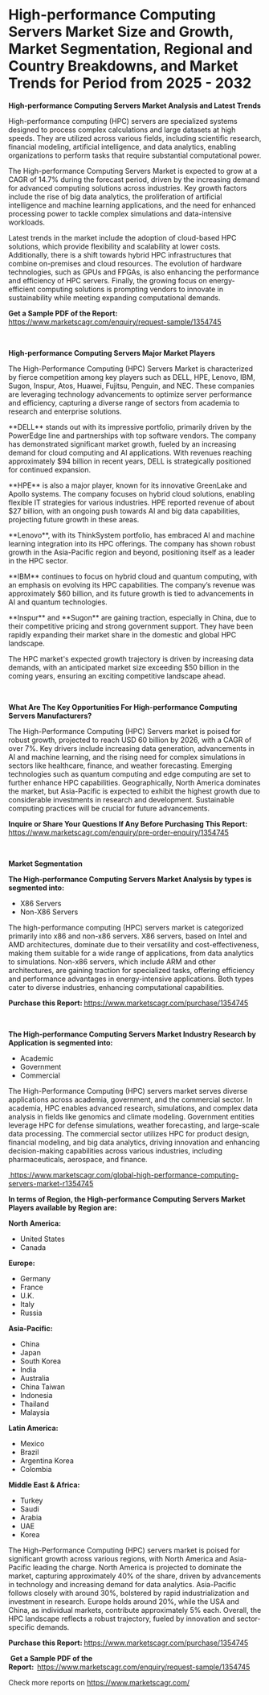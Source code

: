 <p><h1>High-performance Computing Servers Market Size and Growth, Market Segmentation, Regional and Country Breakdowns, and Market Trends for Period from 2025 -  2032</h1></p><p><strong>High-performance Computing Servers Market Analysis and Latest Trends</strong></p>
<p><p>High-performance computing (HPC) servers are specialized systems designed to process complex calculations and large datasets at high speeds. They are utilized across various fields, including scientific research, financial modeling, artificial intelligence, and data analytics, enabling organizations to perform tasks that require substantial computational power.</p><p>The High-performance Computing Servers Market is expected to grow at a CAGR of 14.7% during the forecast period, driven by the increasing demand for advanced computing solutions across industries. Key growth factors include the rise of big data analytics, the proliferation of artificial intelligence and machine learning applications, and the need for enhanced processing power to tackle complex simulations and data-intensive workloads.</p><p>Latest trends in the market include the adoption of cloud-based HPC solutions, which provide flexibility and scalability at lower costs. Additionally, there is a shift towards hybrid HPC infrastructures that combine on-premises and cloud resources. The evolution of hardware technologies, such as GPUs and FPGAs, is also enhancing the performance and efficiency of HPC servers. Finally, the growing focus on energy-efficient computing solutions is prompting vendors to innovate in sustainability while meeting expanding computational demands.</p></p>
<p><strong>Get a Sample PDF of the Report:&nbsp;</strong> <a href="https://www.marketscagr.com/enquiry/request-sample/1354745?utm_campaign=3561&utm_medium=2&utm_source=Github&utm_content=ia&utm_term=08042025&utm_id=high-performance-computing-servers">https://www.marketscagr.com/enquiry/request-sample/1354745</a></p>
<p>&nbsp;</p>
<p><strong>High-performance Computing Servers Major Market Players</strong></p>
<p><p>The High-Performance Computing (HPC) Servers Market is characterized by fierce competition among key players such as DELL, HPE, Lenovo, IBM, Sugon, Inspur, Atos, Huawei, Fujitsu, Penguin, and NEC. These companies are leveraging technology advancements to optimize server performance and efficiency, capturing a diverse range of sectors from academia to research and enterprise solutions.</p><p>**DELL** stands out with its impressive portfolio, primarily driven by the PowerEdge line and partnerships with top software vendors. The company has demonstrated significant market growth, fueled by an increasing demand for cloud computing and AI applications. With revenues reaching approximately $94 billion in recent years, DELL is strategically positioned for continued expansion.</p><p>**HPE** is also a major player, known for its innovative GreenLake and Apollo systems. The company focuses on hybrid cloud solutions, enabling flexible IT strategies for various industries. HPE reported revenue of about $27 billion, with an ongoing push towards AI and big data capabilities, projecting future growth in these areas.</p><p>**Lenovo**, with its ThinkSystem portfolio, has embraced AI and machine learning integration into its HPC offerings. The company has shown robust growth in the Asia-Pacific region and beyond, positioning itself as a leader in the HPC sector.</p><p>**IBM** continues to focus on hybrid cloud and quantum computing, with an emphasis on evolving its HPC capabilities. The company’s revenue was approximately $60 billion, and its future growth is tied to advancements in AI and quantum technologies.</p><p>**Inspur** and **Sugon** are gaining traction, especially in China, due to their competitive pricing and strong government support. They have been rapidly expanding their market share in the domestic and global HPC landscape.</p><p>The HPC market's expected growth trajectory is driven by increasing data demands, with an anticipated market size exceeding $50 billion in the coming years, ensuring an exciting competitive landscape ahead.</p></p>
<p>&nbsp;</p>
<p><strong>What Are The Key Opportunities For High-performance Computing Servers Manufacturers?</strong></p>
<p><p>The High-Performance Computing (HPC) Servers market is poised for robust growth, projected to reach USD 60 billion by 2026, with a CAGR of over 7%. Key drivers include increasing data generation, advancements in AI and machine learning, and the rising need for complex simulations in sectors like healthcare, finance, and weather forecasting. Emerging technologies such as quantum computing and edge computing are set to further enhance HPC capabilities. Geographically, North America dominates the market, but Asia-Pacific is expected to exhibit the highest growth due to considerable investments in research and development. Sustainable computing practices will be crucial for future advancements.</p></p>
<p><strong>Inquire or Share Your Questions If Any Before Purchasing This Report:</strong> <a href="https://www.marketscagr.com/enquiry/pre-order-enquiry/1354745?utm_campaign=3561&utm_medium=2&utm_source=Github&utm_content=ia&utm_term=08042025&utm_id=high-performance-computing-servers">https://www.marketscagr.com/enquiry/pre-order-enquiry/1354745</a></p>
<p>&nbsp;</p>
<p><strong>Market Segmentation</strong></p>
<p><strong>The High-performance Computing Servers Market Analysis by types is segmented into:</strong></p>
<p><ul><li>X86 Servers</li><li>Non-X86 Servers</li></ul></p>
<p><p>The high-performance computing (HPC) servers market is categorized primarily into x86 and non-x86 servers. X86 servers, based on Intel and AMD architectures, dominate due to their versatility and cost-effectiveness, making them suitable for a wide range of applications, from data analytics to simulations. Non-x86 servers, which include ARM and other architectures, are gaining traction for specialized tasks, offering efficiency and performance advantages in energy-intensive applications. Both types cater to diverse industries, enhancing computational capabilities.</p></p>
<p><strong>Purchase this Report:&nbsp;</strong><a href="https://www.marketscagr.com/purchase/1354745?utm_campaign=3561&utm_medium=2&utm_source=Github&utm_content=ia&utm_term=08042025&utm_id=high-performance-computing-servers">https://www.marketscagr.com/purchase/1354745</a></p>
<p>&nbsp;</p>
<p><strong>The High-performance Computing Servers Market Industry Research by Application is segmented into:</strong></p>
<p><ul><li>Academic</li><li>Government</li><li>Commercial</li></ul></p>
<p><p>The High-Performance Computing (HPC) servers market serves diverse applications across academia, government, and the commercial sector. In academia, HPC enables advanced research, simulations, and complex data analysis in fields like genomics and climate modeling. Government entities leverage HPC for defense simulations, weather forecasting, and large-scale data processing. The commercial sector utilizes HPC for product design, financial modeling, and big data analytics, driving innovation and enhancing decision-making capabilities across various industries, including pharmaceuticals, aerospace, and finance.</p></p>
<p><a href="https://www.marketscagr.com/global-high-performance-computing-servers-market-r1354745?utm_campaign=3561&utm_medium=2&utm_source=Github&utm_content=ia&utm_term=08042025&utm_id=high-performance-computing-servers">&nbsp;https://www.marketscagr.com/global-high-performance-computing-servers-market-r1354745</a></p>
<p><strong>In terms of Region, the High-performance Computing Servers Market Players available by Region are:</strong></p>
<p>
    <p> <strong> North America: </strong>
        <ul>
            <li>United States</li>
            <li>Canada</li>
        </ul>
        </p> 
    <p> <strong> Europe: </strong>
        <ul>
            <li>Germany</li>
            <li>France</li>
            <li>U.K.</li>
            <li>Italy</li>
            <li>Russia</li>
        </ul>
        </p> 
    <p> <strong> Asia-Pacific: </strong>
        <ul>
            <li>China</li>
            <li>Japan</li>
            <li>South Korea</li>
            <li>India</li>
            <li>Australia</li>
            <li>China Taiwan</li>
            <li>Indonesia</li>
            <li>Thailand</li>
            <li>Malaysia</li>
        </ul>
        </p> 
    <p> <strong> Latin America: </strong>
        <ul>
            <li>Mexico</li>
            <li>Brazil</li>
            <li>Argentina Korea</li>
            <li>Colombia</li>
        </ul>
        </p> 
    <p> <strong> Middle East & Africa: </strong>
        <ul>
            <li>Turkey</li>
            <li>Saudi</li>
            <li>Arabia</li>
            <li>UAE</li>
            <li>Korea</li>
        </ul>
    </p>
    </p>
<p><p>The High-Performance Computing (HPC) servers market is poised for significant growth across various regions, with North America and Asia-Pacific leading the charge. North America is projected to dominate the market, capturing approximately 40% of the share, driven by advancements in technology and increasing demand for data analytics. Asia-Pacific follows closely with around 30%, bolstered by rapid industrialization and investment in research. Europe holds around 20%, while the USA and China, as individual markets, contribute approximately 5% each. Overall, the HPC landscape reflects a robust trajectory, fueled by innovation and sector-specific demands.</p></p>
<p><strong>Purchase this Report: </strong><a href="https://www.marketscagr.com/purchase/1354745?utm_campaign=3561&utm_medium=2&utm_source=Github&utm_content=ia&utm_term=08042025&utm_id=high-performance-computing-servers">https://www.marketscagr.com/purchase/1354745</a></p>
<p>&nbsp;<strong>Get a Sample PDF of the Report:&nbsp;&nbsp;</strong><a href="https://www.marketscagr.com/enquiry/request-sample/1354745?utm_campaign=3561&utm_medium=2&utm_source=Github&utm_content=ia&utm_term=08042025&utm_id=high-performance-computing-servers">https://www.marketscagr.com/enquiry/request-sample/1354745</a></p>
<p><strong></strong></p>
<p>Check more reports on <a href="https://www.marketscagr.com/?utm_campaign=3561&utm_medium=2&utm_source=Github&utm_content=ia&utm_term=08042025&utm_id=high-performance-computing-servers">https://www.marketscagr.com/</a></p>